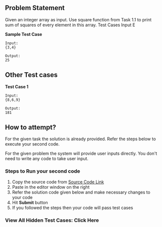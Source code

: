 ## Problem Statement
Given an integer array as input. Use square function from Task 1.1 to print sum of 
squares of every element in this array.
Test Cases
Input E


**Sample Test Case**
```
Input:
{3,4}

Output:
25
```
## Other Test cases
**Test Case 1**
```
Input:
{8,6,9}

Output:
181
```


## How to attempt?
For the given task the solution is already provided. Refer the steps below to execute your second code.

For the given problem the system will provide user inputs directly. You don't need to write any code to take user input.

### Steps to Run your second code
1. Copy the source code from [Source Code Link](https://raw.githubusercontent.com/Aartiarora22/Lab_assignments/main/P1/T3/Main.java)
2. Paste in the editor window on the right
3. Refer the solution code given below and make necessary changes to your code
4. Hit **Submit** button
5. If you followed the steps then your code will pass test cases

### View All Hidden Test Cases: Click Here

